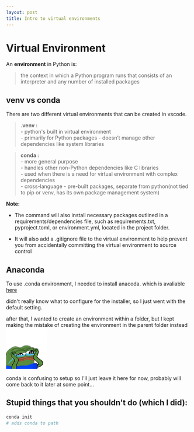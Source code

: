 ```yaml
---
layout: post
title: Intro to virtual environments
---
```


# Virtual Environment

An **environment** in Python is: 
>the context in which a Python program runs that consists of an interpreter and any number of installed packages 


## venv vs conda

There are two different virtual environments that can be created in vscode. 

> **.venv :**   
    - python's built in virtual environment     
    - primarily for Python packages
    - doesn’t manage other dependencies like system libraries   

> **conda :**    
    - more general purpose  
    - handles other non-Python dependencies like C libraries    
    - used when there is a need for virtual environment with complex dependencies    
    - cross-language
    - pre-built packages, separate from python(not tied to pip or venv, has its own package management system)

**Note:** 
- The command will also install necessary packages outlined in a requirements/dependencies file, such as requirements.txt, pyproject.toml, or environment.yml, located in the project folder. 

- It will also add a .gitignore file to the virtual environment to help prevent you from accidentally committing the virtual environment to source control

## Anaconda

To use .conda environment, I needed to install anacoda. which is avaliable [here](https://www.anaconda.com/download?utm_source=anacondadoc&utm_medium=documentation&utm_campaign=download&utm_content=topnavalldocs)

didn't really know what to configure for the installer, so I just went with the default setting.

after that, I wanted to create an environment within a folder, but I kept making the mistake of creating the environment in the parent folder instead   
![pepega](/images/emotes/PeepoWhy.png)

conda is confusing to setup so I'll just leave it here for now, probably will come back to it later at some point...

## Stupid things that you shouldn't do (which I did):
```bash
conda init
# adds conda to path
```
